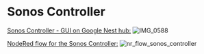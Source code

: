 # Sonos Controller

[Sonos Controller - GUI on Google Nest hub:](https://github.com/henlagt/Home-Automation/blob/main/Sonos%20Controller/sonos_controller_gui.yaml)
![IMG_0588](https://user-images.githubusercontent.com/30823445/149127766-628d8b50-3d53-4568-945f-6f26e605db8b.jpeg)


[NodeRed flow for the Sonos Controller:](https://github.com/henlagt/Home-Automation/blob/main/Sonos%20Controller/nr_controller_automation.json)
![nr_flow_sonos_controller](https://user-images.githubusercontent.com/30823445/149131372-07c170c6-b8a1-4eae-8149-2e9b95317a7a.jpg)
